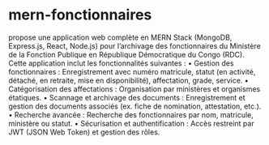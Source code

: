 # mern-fonctionnaires
 propose une application web complète en MERN Stack (MongoDB, Express.js, React, Node.js) pour l’archivage des fonctionnaires du Ministère de la Fonction Publique en République Démocratique du Congo (RDC). Cette application inclut les fonctionnalités suivantes : •	Gestion des fonctionnaires : Enregistrement avec numéro matricule, statut (en activité, détaché, en retraite, mise en disponibilité), affectation, grade, service. •	Catégorisation des affectations : Organisation par ministères et organismes étatiques. •	Scannage et archivage des documents : Enregistrement et gestion des documents associés (ex. fiche de nomination, attestation, etc.). •	Recherche avancée : Recherche des fonctionnaires par nom, matricule, ministère ou statut. •	Sécurisation et authentification : Accès restreint par JWT (JSON Web Token) et gestion des rôles.
